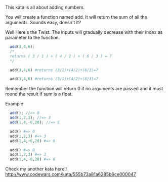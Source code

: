 This kata is all about adding numbers.

You will create a function named add. It will return the sum of all the arguments. Sounds easy, doesn't it?

Well Here's the Twist. The inputs will gradually decrease with their index as parameter to the function.


```javascript
  add(3,4,6); 
  /*
  returns ( 3 / 1 ) + ( 4 / 2 ) + ( 6 / 3 ) = 7
  */
```
```ruby
  add(3,4,6) #returns (3/1)+(4/2)+(6/3)=7
```
```python
  add(3,4,6) #returns (3/1)+(4/2)+(6/3)=7
```

Remember the function will return 0 if no arguments are passed and it must round the result if sum is a float.

Example
```javascript
  add(); //=> 0
  add(1,2,3); //=> 3
  add(1,4,-6,20); //=> 6
```
```ruby
  add() #=> 0
  add(1,2,3) #=> 3
  add(1,4,-6,20) #=> 6
```
```python
  add() #=> 0
  add(1,2,3) #=> 3
  add(1,4,-6,20) #=> 6
```

Check my another kata here!! http://www.codewars.com/kata/555b73a81a6285b6ce000047
